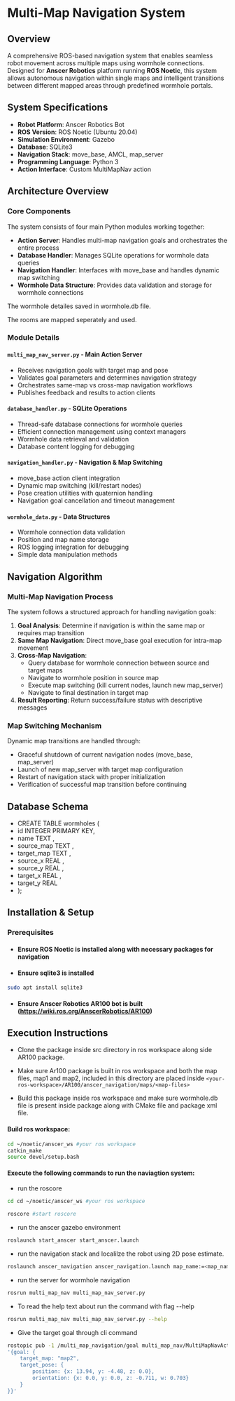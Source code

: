# Multi-Map Navigation System 

## Overview
A comprehensive ROS-based navigation system that enables seamless robot movement across multiple maps using wormhole connections. Designed for **Anscer Robotics** platform running **ROS Noetic**, this system allows autonomous navigation within single maps and intelligent transitions between different mapped areas through predefined wormhole portals.

## System Specifications
- **Robot Platform**: Anscer Robotics Bot
- **ROS Version**: ROS Noetic (Ubuntu 20.04)
- **Simulation Environment**: Gazebo
- **Database**: SQLite3
- **Navigation Stack**: move_base, AMCL, map_server
- **Programming Language**: Python 3
- **Action Interface**: Custom MultiMapNav action

## Architecture Overview

### Core Components
The system consists of four main Python modules working together:

- **Action Server**: Handles multi-map navigation goals and orchestrates the entire process
- **Database Handler**: Manages SQLite operations for wormhole data queries
- **Navigation Handler**: Interfaces with move_base and handles dynamic map switching
- **Wormhole Data Structure**: Provides data validation and storage for wormhole connections

The wormhole detailes saved in wormhole.db file.

The rooms are mapped seperately and used.

### Module Details

#### `multi_map_nav_server.py` - Main Action Server
- Receives navigation goals with target map and pose
- Validates goal parameters and determines navigation strategy
- Orchestrates same-map vs cross-map navigation workflows
- Publishes feedback and results to action clients

#### `database_handler.py` - SQLite Operations  
- Thread-safe database connections for wormhole queries
- Efficient connection management using context managers
- Wormhole data retrieval and validation
- Database content logging for debugging

#### `navigation_handler.py` - Navigation & Map Switching
- move_base action client integration
- Dynamic map switching (kill/restart nodes)
- Pose creation utilities with quaternion handling
- Navigation goal cancellation and timeout management

#### `wormhole_data.py` - Data Structures
- Wormhole connection data validation
- Position and map name storage
- ROS logging integration for debugging
- Simple data manipulation methods

## Navigation Algorithm

### Multi-Map Navigation Process
The system follows a structured approach for handling navigation goals:

1. **Goal Analysis**: Determine if navigation is within the same map or requires map transition
2. **Same Map Navigation**: Direct move_base goal execution for intra-map movement
3. **Cross-Map Navigation**: 
   - Query database for wormhole connection between source and target maps
   - Navigate to wormhole position in source map
   - Execute map switching (kill current nodes, launch new map_server)
   - Navigate to final destination in target map
4. **Result Reporting**: Return success/failure status with descriptive messages

### Map Switching Mechanism
Dynamic map transitions are handled through:
- Graceful shutdown of current navigation nodes (move_base, map_server)
- Launch of new map_server with target map configuration
- Restart of navigation stack with proper initialization
- Verification of successful map transition before continuing

## Database Schema
- CREATE TABLE wormholes (
- id INTEGER PRIMARY KEY,
- name TEXT ,
- source_map TEXT ,
- target_map TEXT ,
- source_x REAL ,
- source_y REAL ,
- target_x REAL ,
- target_y REAL 
- );

## Installation & Setup

### Prerequisites
- #### Ensure ROS Noetic is installed along with necessary packages for navigation

- #### Ensure sqlite3 is installed

 ```bash
 sudo apt install sqlite3
 ```

- #### Ensure Anscer Robotics AR100 bot is built (https://wiki.ros.org/AnscerRobotics/AR100)

## Execution Instructions

- Clone the package inside src directory in ros workspace along side AR100 package.

- Make sure Ar100 package is built in ros workspace and both the map files, map1 and map2, included in this directory are placed inside `<your-ros-workspace>/AR100/anscer_navigation/maps/<map-files>`

- Build this package inside ros workspace and make sure wormhole.db file is present inside package along with CMake file and package xml file.


#### Build ros workspace:

```bash
cd ~/noetic/anscer_ws #your ros workspace 
catkin_make
source devel/setup.bash
```
#### Execute the following commands to run the naviagtion system:

- run the roscore 
``` bash
cd cd ~/noetic/anscer_ws #your ros workspace 

roscore #start roscore 
```
- run the anscer gazebo environment 
```bash
roslaunch start_anscer start_anscer.launch
```

- run the navigation stack and localilze the robot using 2D pose estimate.
``` bash
roslaunch anscer_navigation anscer_navigation.launch map_name:=<map_name>
```

- run the server for wormhole navigation
```bash
rosrun multi_map_nav multi_map_nav_server.py
```
- To read the help text about run the command with flag --help
```bash
rosrun multi_map_nav multi_map_nav_server.py --help
```

- Give the target goal through cli command
``` bash
rostopic pub -1 /multi_map_navigation/goal multi_map_nav/MultiMapNavActionGoal \
'{goal: {
    target_map: "map2", 
    target_pose: {
        position: {x: 13.94, y: -4.48, z: 0.0}, 
        orientation: {x: 0.0, y: 0.0, z: -0.711, w: 0.703}
    }
}}'
```


